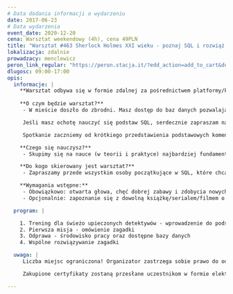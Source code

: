 ```yaml
---
# Data dodania informacji o wydarzeniu
date: 2017-06-23
# Data wydarzenia
event_date: 2020-12-20
cena: Warsztat weekendowy (4h), cena 49PLN
title: "Warsztat #463 Sherlock Holmes XXI wieku - poznaj SQL i rozwiąż kryminalną zagadkę"
lokalizacja: zdalnie
prowadzacy: menclewicz
peron_link_regular: "https://peron.stacja.it/?edd_action=add_to_cart&download_id=5072&edd_options[price_id]=1"
dlugosc: 09:00-17:00
opis:
  informacje: |
    **Warsztat odbywa się w formie zdalnej za pośrednictwem platformy/komunikatora online, z wykorzystaniem dźwięku, obrazu z kamery, udostępniania ekranu komputera prowadzącego i uczestników.** 
    
    **O czym będzie warsztat?**
     - W mieście doszło do zbrodni. Masz dostęp do baz danych pozwalających na znalezienie mordercy. Naucz się podstaw SQL i rozwiąż kryminalną zagadkę.

     Jeśli masz ochotę nauczyć się podstaw SQL, serdecznie zapraszam na wydarzenie podczas którego zapoznasz się z podstawowymi zasadami tworzenia zapytań do baz danych. Zdobytą wiedzę będziesz mieć okazję wykorzystać w interaktywnej grze detektywistycznej.

     Spotkanie zaczniemy od krótkiego przedstawienia podstawowych komend używanych w SQLu. Następnie przejdziemy do wspólnego rozwiązywania zagadki. Zdobywając przydatne umiejętności będziemy starać się rozwikłać tajemnice przestępstwa.

    **Czego się nauczysz?**
     - Skupimy się na nauce (w teorii i praktyce) najbardziej fundamentalnych SQLowych operacji, takich jak: pobieranie danych z bazy, sortowanie, filtrowanie, łączenie tabel, proste agregacje. Większość warsztatu będzie polegała na praktycznym wykorzystaniu wymienionych operacji do rozwiązania zagadki.

    **Do kogo skierowany jest warsztat?**
     - Zapraszamy przede wszystkim osoby początkujące w SQL, które chcą zdobyć pierwsze rozeznanie w tym temacie. Osoby bardziej doświadczone, które chcą się dobrze bawić, ćwicząc swoje umiejętności w praktyce również są mile widziane.

    **Wymagania wstępne:**
     - Obowiązkowo: otwarta głowa, chęć dobrej zabawy i zdobycia nowych umiejętności
     - Opcjonalnie: zapoznanie się z dowolną książkę/serialem/filmem o Sherlocku Holmesie :)

  program: |

    1. Trening dla świeżo upieczonych detektywów - wprowadzenie do podstaw języka SQL
    2. Pierwsza misja - omówienie zagadki
    3. Odprawa - środowisko pracy oraz dostępne bazy danych
    4. Wspólne rozwiązywanie zagadki

  uwaga: |
     Liczba miejsc ograniczona! Organizator zastrzega sobie prawo do odwołania wydarzenia w przypadku niezgłoszenia się minimalnej liczby uczestników.

     Zakupione certyfikaty zostaną przesłane uczestnikom w formie elektoronicznej po warsztacie. Jeśli chcesz otrzymać zakupiony certyfikat w formie papierowej, zgłoś to mailowo na adres kontakt@stacja.it. 

---
```

